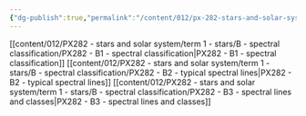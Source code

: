 ```yaml
---
{"dg-publish":true,"permalink":"/content/012/px-282-stars-and-solar-system/term-1-stars/b-spectral-classification/b-stellar-spectroscopy-and-classification/","noteIcon":"1","created":"2025-08-27T13:14:15.612+01:00","updated":"2024-12-03T10:05:59.000+00:00"}
---
```


[[content/012/PX282 - stars and solar system/term 1 - stars/B - spectral classification/PX282 - B1 - spectral classification\|PX282 - B1 - spectral classification]]
[[content/012/PX282 - stars and solar system/term 1 - stars/B - spectral classification/PX282 - B2 - typical spectral lines\|PX282 - B2 - typical spectral lines]]
[[content/012/PX282 - stars and solar system/term 1 - stars/B - spectral classification/PX282 - B3 - spectral lines and classes\|PX282 - B3 - spectral lines and classes]]
